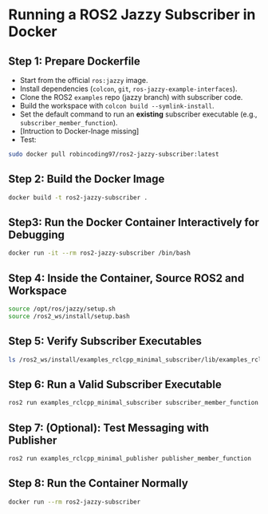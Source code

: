# Running a ROS2 Jazzy Subscriber in Docker

## Step 1: Prepare Dockerfile

- Start from the official `ros:jazzy` image.
- Install dependencies (`colcon`, `git`, `ros-jazzy-example-interfaces`).
- Clone the ROS2 `examples` repo (jazzy branch) with subscriber code.
- Build the workspace with `colcon build --symlink-install`.
- Set the default command to run an **existing** subscriber executable (e.g., `subscriber_member_function`).
- [Intruction to Docker-Inage missing]
- Test:
```bash
sudo docker pull robincoding97/ros2-jazzy-subscriber:latest
```
## Step 2: Build the Docker Image

```bash
docker build -t ros2-jazzy-subscriber .
```

## Step3: Run the Docker Container Interactively for Debugging
```bash
docker run -it --rm ros2-jazzy-subscriber /bin/bash
```
## Step 4:  Inside the Container, Source ROS2 and Workspace
```bash
source /opt/ros/jazzy/setup.sh
source /ros2_ws/install/setup.bash
```

## Step 5:  Verify Subscriber Executables
```bash
ls /ros2_ws/install/examples_rclcpp_minimal_subscriber/lib/examples_rclcpp_minimal_subscriber/
```
## Step 6: Run a Valid Subscriber Executable
```bash
ros2 run examples_rclcpp_minimal_subscriber subscriber_member_function
```

## Step 7: (Optional): Test Messaging with Publisher
```bash
ros2 run examples_rclcpp_minimal_publisher publisher_member_function
```

## Step 8: Run the Container Normally
```bash
docker run --rm ros2-jazzy-subscriber
```


